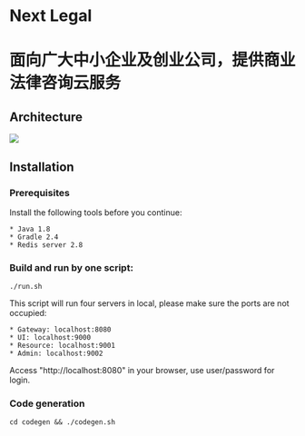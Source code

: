 # Next Legal
面向广大中小企业及创业公司，提供商业法律咨询云服务
=================================================

## Architecture

<img src="https://github.com/tangrui9105/nextlegal/docs/architecture.jpg">

## Installation

### Prerequisites

Install the following tools before you continue:

    * Java 1.8
    * Gradle 2.4
    * Redis server 2.8

### Build and run by one script:

```
./run.sh
```

This script will run four servers in local, please make sure the ports are not occupied:

    * Gateway: localhost:8080
    * UI: localhost:9000
    * Resource: localhost:9001
    * Admin: localhost:9002

Access "http://localhost:8080" in your browser, use user/password for login.

### Code generation

```
cd codegen && ./codegen.sh
```
